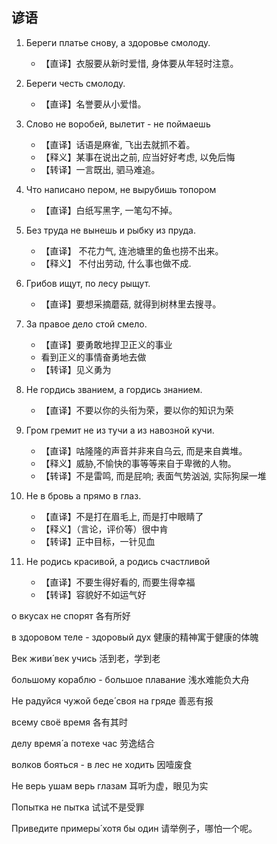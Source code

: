 ## 谚语

1. Береги платье снову, а здоровье смолоду.
    - 【直译】衣服要从新时爱惜, 身体要从年轻时注意。

2. Береги честь смолоду.
    - 【直译】名誉要从小爱惜。

3. Слово не воробей, вылетит - не поймаешь
    - 【直译】话语是麻雀, 飞出去就抓不着。
    - 【释义】某事在说出之前, 应当好好考虑, 以免后悔
    - 【转译】一言既出, 驷马难追。

4. Что написано пером, не вырубишь топором
    - 【直译】白纸写黑字, 一笔勾不掉。

5. Без труда не вынешь и рыбку из пруда.
    - 【直译】 不花力气, 连池塘里的鱼也捞不出来。
    - 【释义】 不付出劳动, 什么事也做不成.

6. Грибов ищут, по лесу рыщут.
    - 【直译】要想采摘蘑菇, 就得到树林里去搜寻。

7. За правое дело стой смело.
    - 【直译】要勇敢地捍卫正义的事业
    - 看到正义的事情奋勇地去做
    - 【转译】见义勇为

8. Не гордись званием, а гордись знанием.
    - 【直译】不要以你的头衔为荣，要以你的知识为荣

9. Гром гремит не из тучи а из навозной кучи.
    - 【直译】咕隆隆的声音并非来自乌云, 而是来自粪堆。
    - 【释义】威胁,不愉快的事等等来自于卑微的人物。
    - 【转译】不是雷鸣, 而是屁响; 表面气势汹汹, 实际狗屎一堆

10. Не в бровь а прямо в глаз.
    - 【直译】不是打在眉毛上, 而是打中眼睛了
    - 【释义】（言论，评价等）很中肯
    - 【转译】正中目标，一针见血

11. Не родись красивой, а родись счастливой
    - 【直译】不要生得好看的, 而要生得幸福
    - 【转译】容貌好不如运气好


о вкусах не спорят
各有所好

в здоровом теле - здоровый дух
健康的精神寓于健康的体魄

Век живи́ век учись
活到老，学到老

большому кораблю - большое плавание
浅水难能负大舟

Не радуйся чужой беде́ своя на гряде
善恶有报

всему своё время
各有其时

делу время́ а потехе час
劳逸结合

волков бояться - в лес не ходить
因噎废食

Не верь ушам верь глазам
耳听为虚，眼见为实

Попытка не пытка
试试不是受罪

Приведите примеры́ хотя бы один
请举例子，哪怕一个呢。
